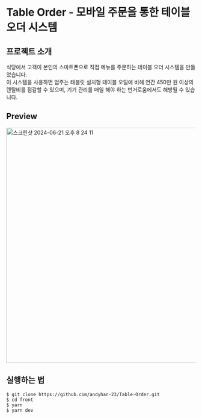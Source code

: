# Table Order - 모바일 주문을 통한 테이블 오더 시스템

## 프로젝트 소개
식당에서 고객이 본인의 스마트폰으로 직접 메뉴를 주문하는 테이블 오더 시스템을 만들었습니다.
<br />
이 시스템을 사용하면 업주는 태블릿 설치형 테이블 오덜에 비해 연간 450만 원 이상의 렌탈비를 점갈할 수 있으며, 기기 관리를 매일 해야 하는 번거로움에서도 해방될 수 있습니다.

## Preview
<img width="625" alt="스크린샷 2024-06-21 오후 8 24 11" src="https://github.com/andyhan-23/Table-Order/assets/98483125/f1661baf-9ec8-48b6-8509-19ae1549b0b2">

## 실행하는 법
```
$ git clone https://github.com/andyhan-23/Table-Order.git
$ cd front
$ yarn
$ yarn dev
```
